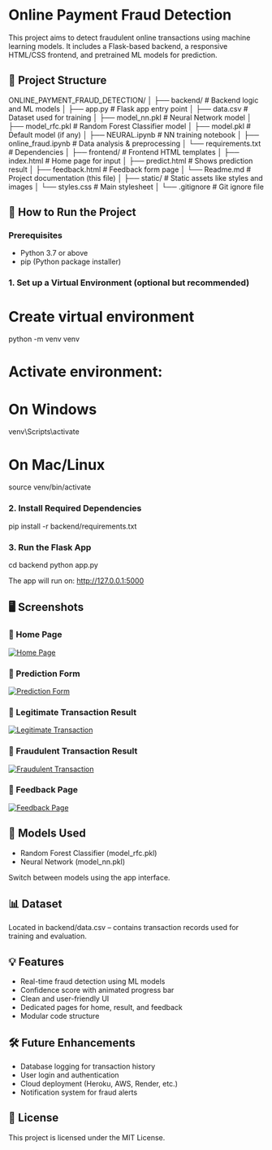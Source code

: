 # Online Payment Fraud Detection

This project aims to detect fraudulent online transactions using machine learning models. It includes a Flask-based backend, a responsive HTML/CSS frontend, and pretrained ML models for prediction.

## 📁 Project Structure

ONLINE_PAYMENT_FRAUD_DETECTION/
│
├── backend/                  # Backend logic and ML models
│   ├── app.py                # Flask app entry point
│   ├── data.csv              # Dataset used for training
│   ├── model_nn.pkl          # Neural Network model
│   ├── model_rfc.pkl         # Random Forest Classifier model
│   ├── model.pkl             # Default model (if any)
│   ├── NEURAL.ipynb          # NN training notebook
│   ├── online_fraud.ipynb    # Data analysis & preprocessing
│   └── requirements.txt      # Dependencies
│
├── frontend/                 # Frontend HTML templates
│   ├── index.html            # Home page for input
│   ├── predict.html          # Shows prediction result
│   ├── feedback.html         # Feedback form page
│   └── Readme.md             # Project documentation (this file)
│
├── static/                   # Static assets like styles and images
│   └── styles.css            # Main stylesheet
│
└── .gitignore                # Git ignore file

## 🚀 How to Run the Project

### Prerequisites

- Python 3.7 or above
- pip (Python package installer)

### 1. Set up a Virtual Environment (optional but recommended)

# Create virtual environment
python -m venv venv

# Activate environment:
# On Windows
venv\Scripts\activate

# On Mac/Linux
source venv/bin/activate

### 2. Install Required Dependencies

pip install -r backend/requirements.txt

### 3. Run the Flask App

cd backend
python app.py

The app will run on: http://127.0.0.1:5000

## 🖥️ Screenshots

### 🔹 Home Page  
[![Home Page](frontend/static/images/homePage.png)](frontend/static/images/homePage.png)

### 🔹 Prediction Form  
[![Prediction Form](frontend/static/images/predictForm.png)](frontend/static/images/predictForm.png)

### 🔹 Legitimate Transaction Result  
[![Legitimate Transaction](frontend/static/images/legitTrans.png)](frontend/static/images/legitTrans.png)

### 🔹 Fraudulent Transaction Result  
[![Fraudulent Transaction](frontend/static/images/FraudTrans.png)](frontend/static/images/FraudTrans.png)

### 🔹 Feedback Page  
[![Feedback Page](frontend/static/images/Feedback.png)](frontend/static/images/Feedback.png)


## 🧠 Models Used

- Random Forest Classifier (model_rfc.pkl)
- Neural Network (model_nn.pkl)

Switch between models using the app interface.

## 📊 Dataset

Located in backend/data.csv – contains transaction records used for training and evaluation.

## 💡 Features

- Real-time fraud detection using ML models
- Confidence score with animated progress bar
- Clean and user-friendly UI
- Dedicated pages for home, result, and feedback
- Modular code structure

## 🛠 Future Enhancements

- Database logging for transaction history
- User login and authentication
- Cloud deployment (Heroku, AWS, Render, etc.)
- Notification system for fraud alerts

## 📄 License

This project is licensed under the MIT License.